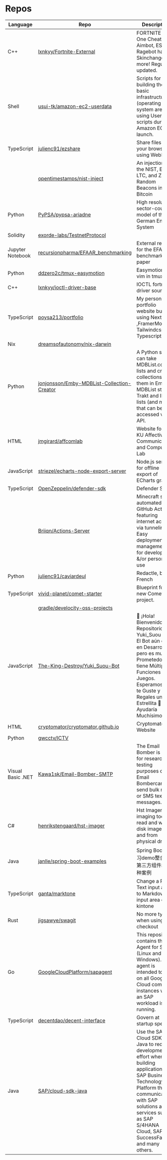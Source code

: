 # Repos

| Language | Repo | Description |
| - | --------- | --------- |
| C++ | [lxnkyy/Fortnite-External](https://github.com/lxnkyy/Fortnite-External) | FORTNITE All in One Cheat - Aimbot, ESP, Ragebot hack, Skinchanger & more! Regularly updated. |
| Shell | [usui-tk/amazon-ec2-userdata](https://github.com/usui-tk/amazon-ec2-userdata) | Scripts for building the basic infrastructure (operating system area) using UserData scripts during Amazon EC2 launch. |
| TypeScript | [julienc91/ezshare](https://github.com/julienc91/ezshare) | Share files from your browser using WebRTC |
|  | [opentimestamps/nist-inject](https://github.com/opentimestamps/nist-inject) | An injection of the NIST, ETH, LTC, and ZEC Random Beacons into Bitcoin |
| Python | [PyPSA/pypsa-ariadne](https://github.com/PyPSA/pypsa-ariadne) | High resolution, sector-coupled model of the German Energy System |
| Solidity | [exorde-labs/TestnetProtocol](https://github.com/exorde-labs/TestnetProtocol) |  |
| Jupyter Notebook | [recursionpharma/EFAAR_benchmarking](https://github.com/recursionpharma/EFAAR_benchmarking) | External repo for the EFAAR benchmarking paper |
| Python | [ddzero2c/tmux-easymotion](https://github.com/ddzero2c/tmux-easymotion) | Easymotion like vim in tmux |
| C++ | [lxnkyy/ioctl-driver-base](https://github.com/lxnkyy/ioctl-driver-base) | IOCTL fortnite driver source | fortnite cheat, fortnite driver, fortnite offsets, valorant offsets, valorant cheat, data pointer, data ptr, ioctl, offsets, driver, cheats, hacks, hack, undetected, cracked, ud, external, internal, cs2, rust, apex, legends, spoofer, temp, perm |
| TypeScript | [poysa213/portfolio](https://github.com/poysa213/portfolio) | My personal portfolio website built using Next js ,FramerMotion, Tailwindcss and Typescript.✨ |
| Nix | [dreamsofautonomy/nix-darwin](https://github.com/dreamsofautonomy/nix-darwin) |  |
| Python | [jonjonsson/Emby-MDBList-Collection-Creator](https://github.com/jonjonsson/Emby-MDBList-Collection-Creator) | A Python script can take MDBList.com lists and create collections from them in Emby. MDBList stores Trakt and IMDB lists (and more) that can be accessed via API. |
| HTML | [jmgirard/affcomlab](https://github.com/jmgirard/affcomlab) | Website for the KU Affective Communication and Computing Lab |
| JavaScript | [striezel/echarts-node-export-server](https://github.com/striezel/echarts-node-export-server) | Node.js server for offline export of ECharts graphs  |
| TypeScript | [OpenZeppelin/defender-sdk](https://github.com/OpenZeppelin/defender-sdk) | Defender SDK |
|  | [Briiqn/Actions-Server](https://github.com/Briiqn/Actions-Server) | Minecraft server automated with GitHub Actions, featuring internet access via tunneling. Easy deployment, management, for development &/or personal use |
| Python | [julienc91/caviardeul](https://github.com/julienc91/caviardeul) | Redactle, but in French | Redactle, mais en français |
| TypeScript | [vivid-planet/comet-starter](https://github.com/vivid-planet/comet-starter) | Blueprint for a new Comet DXP project. |
|  | [gradle/develocity-oss-projects](https://github.com/gradle/develocity-oss-projects) |  |
| JavaScript | [The-King-Destroy/Yuki_Suou-Bot](https://github.com/The-King-Destroy/Yuki_Suou-Bot) | 👋 ¡Hola! Bienvenido(a) al Repositorio de Yuki_Suou-Bot, El Bot aún esta en Desarrollo pero es muy Prometedor tiene Múltiples Funciones y Juegos. Esperamos que te Guste y nos Regales una Estrellita 🌟 me Ayudaría Muchísimo 😁. |
| HTML | [cryptomator/cryptomator.github.io](https://github.com/cryptomator/cryptomator.github.io) | Cryptomator Website |
| Python | [gwcctv/ICTV](https://github.com/gwcctv/ICTV) |  |
| Visual Basic .NET | [Kawa1sk/Email-Bomber-SMTP](https://github.com/Kawa1sk/Email-Bomber-SMTP) | The Email Bomber is made for research and testing purposes only. Email Bombercan send bulk mail or SMS text messages. |
| C# | [henrikstengaard/hst-imager](https://github.com/henrikstengaard/hst-imager) | Hst Imager is an imaging tool to read and write disk images to and from physical drives |
| Java | [janlle/spring-boot-examples](https://github.com/janlle/spring-boot-examples) | Spring Boot 学习demo整合各种第三方组件和各种案例 |
| TypeScript | [ganta/marktone](https://github.com/ganta/marktone) | Change a Rich Text input area to Markdown input area on kintone |
| Rust | [jigsawye/swagit](https://github.com/jigsawye/swagit) | No more typo when using git checkout |
| Go | [GoogleCloudPlatform/sapagent](https://github.com/GoogleCloudPlatform/sapagent) | This repository contains the Agent for SAP (Linux and Windows). The agent is intended to run on all Google Cloud compute instances where an SAP workload is running. |
| TypeScript | [decentdao/decent-interface](https://github.com/decentdao/decent-interface) | Govern at startup speed |
| Java | [SAP/cloud-sdk-java](https://github.com/SAP/cloud-sdk-java) | Use the SAP Cloud SDK for Java to reduce development effort when building applications on SAP Business Technology Platform that communicate with SAP solutions and services such as SAP S/4HANA Cloud, SAP SuccessFactors, and many others. |
